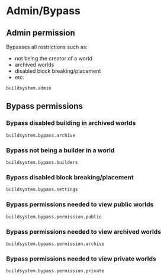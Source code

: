 # Admin/Bypass

## Admin permission

Bypasses all restrictions such as:

* not being the creator of a world
* archived worlds
* disabled block breaking/placement
* etc.

```
buildsystem.admin
```

## Bypass permissions

### Bypass disabled building in archived worlds

```
buildsystem.bypass.archive
```

### Bypass not being a builder in a world

```
buildsystem.bypass.builders
```

### Bypass disabled block breaking/placement

```
buildsystem.bypass.settings
```

### Bypass permissions needed to **view public worlds**

```
buildsystem.bypass.permission.public
```

### Bypass permissions needed to **view archived worlds**

```
buildsystem.bypass.permission.archive
```

### Bypass permissions needed to **view private worlds**

```
buildsystem.bypass.permission.private
```
